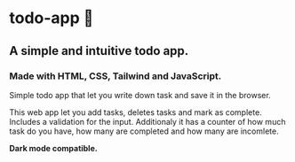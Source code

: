 # todo-app 📝
## A simple and intuitive todo app. 
### Made with HTML, CSS, Tailwind and JavaScript.
Simple todo app that let you write down task and save it in the browser.

This web app let you add tasks, deletes tasks and mark as complete. Includes a validation for the input. Additionaly it has a counter of how much task do you have, how many are completed and how many are incomlete.

**Dark mode compatible.**
